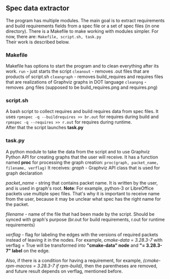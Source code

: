## Spec data extractor
The program has multiple modules. The main goal is to extract requirements and build requirements fields from a spec file or a set of spec files (in one directory). There is a Makefile to make working with modules simpler. For now, there are:
`Makefile, script.sh, task.py`  
Their work is described below.

### Makefile
Makefile has options to start the program and to clean everything after its work.
`run` - just starts the script
`cleanout` - removes .out files that are products of script.sh
`cleangraph` - removes build_requires and requires files that are realizations of Graphviz graphs in DOT language
`cleanpng` - removes .png files (supposed to be build_requires.png and requires.png)  

### script.sh
A bash script to collect requires and build requires data from spec files. It uses
`rpmspec -q --buildrequires >> br.out` for requires during build and
`rpmspec -q --requires >> r.out` for requires during runtime.  
After that the script launches **task.py**

### task.py
A python module to take the data from the script and to use Graphviz Python API for  creating graphs that the user will receive. It has a function named **proc** for processing the graph creation:
`proc(graph, packet_name, filename, verflag)`
It receives: *graph* - Graphviz API class that is used for graph declaration  

*packet_name* - string that contains packet name. It is written by the user, and is used in graph's root. 
**Note**: For example, python-3 or LibreOffice packets use multiple spec files. That's why it is important to receive name from the user, because it may be unclear what spec has the right name for the packet.  

*filename* - name of the file that had been made by the script. Should be synced with graph's purpose (br.out for build requirements, r.out for runtime requirements)

*verflag* - flag for labeling the edges with the versions of required packets instead of leaving it in the nodes.
For example, *cmake-data = 3.28.3-7* with verflag = True will be transformed into **"cmake-data" node** and **"= 3.28.3-7" label** on the edge.  

Also, if there is a condition for having a requirement, for example, *(cmake-rpm-macros = 3.28.3-7 if rpm-build)*, then the parentheses are removed, and future result depends on verflag, mentioned before.
